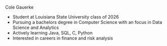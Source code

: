 Cole Gauerke 
- Student at Louisiana State University class of 2026
- Pursuing a bachelors degree in Computer Science with an focus in Data Science and Analytics
- Actively learning Java, SQL, C, Python
- Interested in careers in finance and risk analysis
  
